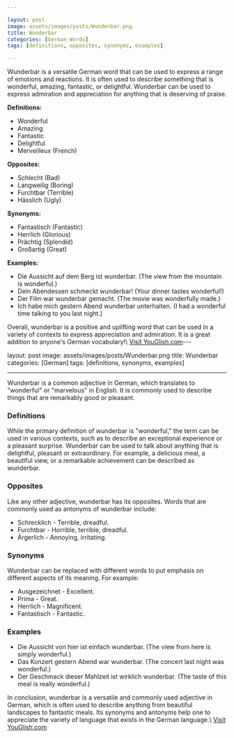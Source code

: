 ```yaml
---

layout: post
image: assets/images/posts/Wunderbar.png
title: Wunderbar
categories: [German Words]
tags: [definitions, opposites, synonyms, examples]

---
```


Wunderbar is a versatile German word that can be used to express a range of emotions and reactions. It is often used to describe something that is wonderful, amazing, fantastic, or delightful. Wunderbar can be used to express admiration and appreciation for anything that is deserving of praise.

**Definitions:**

- Wonderful
- Amazing
- Fantastic
- Delightful
- Merveilleux (French)

**Opposites:**

- Schlecht (Bad)
- Langweilig (Boring)
- Furchtbar (Terrible)
- Hässlich (Ugly)

**Synonyms:**

- Fantastisch (Fantastic)
- Herrlich (Glorious)
- Prächtig (Splendid)
- Großartig (Great)

**Examples:**

- Die Aussicht auf dem Berg ist wunderbar. (The view from the mountain is wonderful.)
- Dein Abendessen schmeckt wunderbar! (Your dinner tastes wonderful!)
- Der Film war wunderbar gemacht. (The movie was wonderfully made.)
- Ich habe mich gestern Abend wunderbar unterhalten. (I had a wonderful time talking to you last night.)

Overall, wunderbar is a positive and uplifting word that can be used in a variety of contexts to express appreciation and admiration. It is a great addition to anyone's German vocabulary!\ <a id="yg-widget-0" class="youglish-widget" data-query="Wunderbar" data-lang="german" data-components="8412" data-auto-start="0" data-bkg-color="theme_light" data-title="How%20to%20pronounce%20Wunderbar%20in%20German"  rel="nofollow" href="https://youglish.com">Visit YouGlish.com</a><script async src="https://youglish.com/public/emb/widget.js" charset="utf-8"></script>---

layout: post
image: assets/images/posts/Wunderbar.png
title: Wunderbar
categories: [German]
tags: [definitions, synonyms, examples]

---

Wunderbar is a common adjective in German, which translates to "wonderful" or "marvelous" in English. It is commonly used to describe things that are remarkably good or pleasant.

### Definitions

While the primary definition of wunderbar is "wonderful," the term can be used in various contexts, such as to describe an exceptional experience or a pleasant surprise. Wunderbar can be used to talk about anything that is delightful, pleasant or extraordinary. For example, a delicious meal, a beautiful view, or a remarkable achievement can be described as wunderbar.

### Opposites

Like any other adjective, wunderbar has its opposites. Words that are commonly used as antonyms of wunderbar include:

- Schrecklich - Terrible, dreadful.
- Furchtbar - Horrible, terrible, dreadful.
- Ärgerlich - Annoying, irritating.

### Synonyms

Wunderbar can be replaced with different words to put emphasis on different aspects of its meaning. For example:

- Ausgezeichnet - Excellent.
- Prima - Great.
- Herrlich - Magnificent.
- Fantastisch - Fantastic.

### Examples

- Die Aussicht von hier ist einfach wunderbar. (The view from here is simply wonderful.)
- Das Konzert gestern Abend war wunderbar. (The concert last night was wonderful.)
- Der Geschmack dieser Mahlzeit ist wirklich wunderbar. (The taste of this meal is really wonderful.)

In conclusion, wunderbar is a versatile and commonly used adjective in German, which is often used to describe anything from beautiful landscapes to fantastic meals. Its synonyms and antonyms help one to appreciate the variety of language that exists in the German language.\ <a id="yg-widget-0" class="youglish-widget" data-query="Wunderbar" data-lang="german" data-components="8412" data-auto-start="0" data-bkg-color="theme_light" data-title="How%20to%20pronounce%20Wunderbar%20in%20German"  rel="nofollow" href="https://youglish.com">Visit YouGlish.com</a><script async src="https://youglish.com/public/emb/widget.js" charset="utf-8"></script>